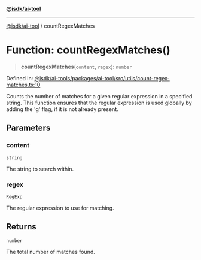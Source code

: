 [**@isdk/ai-tool**](../README.md)

***

[@isdk/ai-tool](../globals.md) / countRegexMatches

# Function: countRegexMatches()

> **countRegexMatches**(`content`, `regex`): `number`

Defined in: [@isdk/ai-tools/packages/ai-tool/src/utils/count-regex-matches.ts:10](https://github.com/isdk/ai-tool.js/blob/209a87173b5eabb2f81db6ea9a6784f34c24e271/src/utils/count-regex-matches.ts#L10)

Counts the number of matches for a given regular expression in a specified string.
This function ensures that the regular expression is used globally by adding the 'g' flag,
if it is not already present.

## Parameters

### content

`string`

The string to search within.

### regex

`RegExp`

The regular expression to use for matching.

## Returns

`number`

The total number of matches found.
